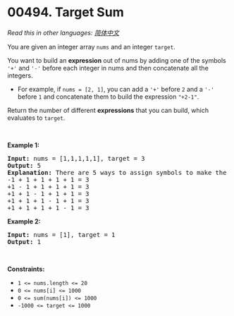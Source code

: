 # 00494. Target Sum

  _Read this in other languages:_
    [_简体中文_](README.zh-CN.md)

<p>You are given an integer array <code>nums</code> and an integer <code>target</code>.</p>

<p>You want to build an <strong>expression</strong> out of nums by adding one of the symbols <code>&#39;+&#39;</code> and <code>&#39;-&#39;</code> before each integer in nums and then concatenate all the integers.</p>

<ul>
	<li>For example, if <code>nums = [2, 1]</code>, you can add a <code>&#39;+&#39;</code> before <code>2</code> and a <code>&#39;-&#39;</code> before <code>1</code> and concatenate them to build the expression <code>&quot;+2-1&quot;</code>.</li>
</ul>

<p>Return the number of different <strong>expressions</strong> that you can build, which evaluates to <code>target</code>.</p>

<p>&nbsp;</p>
<p><strong>Example 1:</strong></p>

<pre>
<strong>Input:</strong> nums = [1,1,1,1,1], target = 3
<strong>Output:</strong> 5
<strong>Explanation:</strong> There are 5 ways to assign symbols to make the sum of nums be target 3.
-1 + 1 + 1 + 1 + 1 = 3
+1 - 1 + 1 + 1 + 1 = 3
+1 + 1 - 1 + 1 + 1 = 3
+1 + 1 + 1 - 1 + 1 = 3
+1 + 1 + 1 + 1 - 1 = 3
</pre>

<p><strong>Example 2:</strong></p>

<pre>
<strong>Input:</strong> nums = [1], target = 1
<strong>Output:</strong> 1
</pre>

<p>&nbsp;</p>
<p><strong>Constraints:</strong></p>

<ul>
	<li><code>1 &lt;= nums.length &lt;= 20</code></li>
	<li><code>0 &lt;= nums[i] &lt;= 1000</code></li>
	<li><code>0 &lt;= sum(nums[i]) &lt;= 1000</code></li>
	<li><code>-1000 &lt;= target &lt;= 1000</code></li>
</ul>
